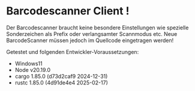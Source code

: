 # Barcodescanner Client !
Der Barcodescanner braucht keine besondere Einstellungen wie spezielle Sonderzeichen als Prefix
oder verlangsamter Scannmodus etc.
Neue BarcodeScanner müssen jedoch im Quellcode eingetragen werden!

Getestet und folgenden Entwickler-Voraussetzungen:
- Windows11
- Node v20.19.0
- cargo 1.85.0 (d73d2caf9 2024-12-31)
- rustc 1.85.0 (4d91de4e4 2025-02-17)
